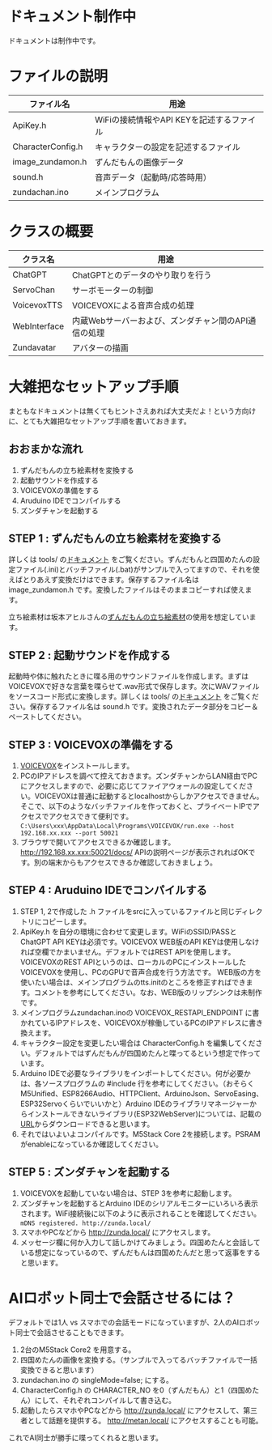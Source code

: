 # ドキュメント制作中
ドキュメントは制作中です。

# ファイルの説明
| ファイル名  | 用途 |
| ------------- | ------------- |
| ApiKey.h | WiFiの接続情報やAPI KEYを記述するファイル |
| CharacterConfig.h | キャラクターの設定を記述するファイル |
| image_zundamon.h | ずんだもんの画像データ |
| sound.h | 音声データ（起動時/応答時用） |
| zundachan.ino | メインプログラム |

# クラスの概要
| クラス名  | 用途 |
| ------------- | ------------- |
| ChatGPT | ChatGPTとのデータのやり取りを行う |
| ServoChan | サーボモーターの制御 |
| VoicevoxTTS | VOICEVOXによる音声合成の処理 |
| WebInterface | 内蔵Webサーバーおよび、ズンダチャン間のAPI通信の処理 |
| Zundavatar | アバターの描画 |

# 大雑把なセットアップ手順
まともなドキュメントは無くてもヒントさえあれば大丈夫だよ！という方向けに、とても大雑把なセットアップ手順を書いておきます。

## おおまかな流れ
1. ずんだもんの立ち絵素材を変換する
2. 起動サウンドを作成する
3. VOICEVOXの準備をする
4. Aruduino IDEでコンパイルする
5. ズンダチャンを起動する

## STEP 1 : ずんだもんの立ち絵素材を変換する
詳しくは tools/ の[ドキュメント](../tools/) をご覧ください。ずんだもんと四国めたんの設定ファイル(.ini)とバッチファイル(.bat)がサンプルで入ってますので、それを使えばとりあえず変換だけはできます。保存するファイル名は image_zundamon.h です。変換したファイルはそのままコピーすれば使えます。

立ち絵素材は坂本アヒルさんの[ずんだもんの立ち絵素材](https://www.pixiv.net/artworks/92641351)の使用を想定しています。

## STEP 2 : 起動サウンドを作成する
起動時や体に触れたときに喋る用のサウンドファイルを作成します。まずはVOICEVOXで好きな言葉を喋らせて.wav形式で保存します。次にWAVファイルをソースコード形式に変換します。詳しくは tools/ の[ドキュメント](../tools/) をご覧ください。保存するファイル名は sound.h です。変換されたデータ部分をコピー＆ペーストしてください。

## STEP 3 : VOICEVOXの準備をする
1. [VOICEVOX](https://voicevox.hiroshiba.jp/)をインストールします。
2. PCのIPアドレスを調べて控えておきます。ズンダチャンからLAN経由でPCにアクセスしますので、必要に応じてファイアウォールの設定してください。VOICEVOXは普通に起動するとlocalhostからしかアクセスできません。そこで、以下のようなバッチファイルを作っておくと、プライベートIPでアクセスでアクセスできて便利です。
`C:\Users\xxx\AppData\Local\Programs\VOICEVOX/run.exe --host 192.168.xx.xxx --port 50021`
3. ブラウザで開いてアクセスできるか確認します。 http://192.168.xx.xxx:50021/docs/ APIの説明ページが表示されればOKです。別の端末からもアクセスできるか確認しておきましょう。

## STEP 4 : Aruduino IDEでコンパイルする
1. STEP 1, 2で作成した .h ファイルをsrcに入っているファイルと同じディレクトリにコピーします。
2. ApiKey.h を自分の環境に合わせて変更します。WiFiのSSID/PASSとChatGPT API KEYは必須です。VOICEVOX WEB版のAPI KEYは使用しなければ空欄でかまいません。デフォルトではREST APIを使用します。VOICEVOXのREST APIというのは、ローカルのPCにインストールしたVOICEVOXを使用し、PCのGPUで音声合成を行う方法です。
WEB版の方を使いたい場合は、メインプログラムのtts.initのところを修正すればできます。コメントを参考にしてください。なお、WEB版のリップシンクは未制作です。
3. メインプログラムzundachan.inoの VOICEVOX_RESTAPI_ENDPOINT に書かれているIPアドレスを、VOICEVOXが稼働しているPCのIPアドレスに書き換えます。
4. キャラクター設定を変更したい場合は CharacterConfig.h を編集してください。デフォルトではずんだもんが四国めたんと喋ってるという想定で作っています。
5. Arduino IDEで必要なライブラリをインポートしてください。何が必要かは、各ソースプログラムの #include 行を参考にしてください。（おそらくM5Unified、ESP8266Audio、HTTPClient、ArduinoJson、ServoEasing、ESP32Servoくらいでいいかと）Arduino IDEのライブラリマネージャーからインストールできないライブラリ(ESP32WebServer)については、記載の[URL](https://github.com/Pedroalbuquerque/ESP32WebServer)からダウンロードできると思います。
6. それではいよいよコンパイルです。M5Stack Core 2を接続します。PSRAMがenableになっているか確認してください。

## STEP 5 : ズンダチャンを起動する
1. VOICEVOXを起動していない場合は、STEP 3を参考に起動します。
2. ズンダチャンを起動するとArduino IDEのシリアルモニターにいろいろ表示されます。WiFi接続後に以下のように表示されることを確認してください。
`mDNS registered. http://zunda.local/`
3. スマホやPCなどから http://zunda.local/ にアクセスします。
4. メッセージ欄に何か入力して話しかけてみましょう。四国めたんと会話している想定になっているので、ずんだもんは四国めたんだと思って返事をすると思います。

# AIロボット同士で会話させるには？
デフォルトでは1人 vs スマホでの会話モードになっていますが、2人のAIロボット同士で会話させることもできます。
1. 2台のM5Stack Core2 を用意する。
2. 四国めたんの画像を変換する。（サンプルで入ってるバッチファイルで一括変換できると思います）
3. zundachan.ino の singleMode=false; にする。
4. CharacterConfig.h の CHARACTER_NO を0（ずんだもん）と1（四国めたん）にして、それぞれコンパイルして書き込む。
5. 起動したらスマホやPCなどから http://zunda.local/ にアクセスして、第三者として話題を提供する。 http://metan.local/ にアクセスすることも可能。

これでAI同士が勝手に喋ってくれると思います。
